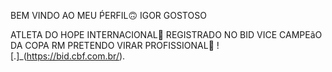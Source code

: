 BEM VINDO AO MEU ṔERFIL🙃
      IGOR GOSTOSO

ATLETA DO HOPE INTERNACIONAL🤟
REGISTRADO NO BID
VICE CAMPEãO DA COPA RM
PRETENDO VIRAR PROFISSIONAL💪
![.]_(https://bid.cbf.com.br/).
